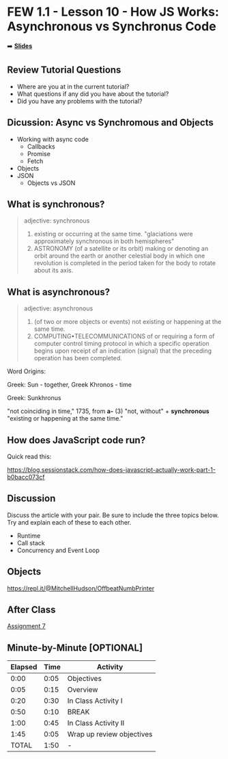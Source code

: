 <!-- .slide: data-background="./Images/header.svg" data-background-repeat="none" data-background-size="40% 40%" data-background-position="center 10%" class="header" -->
# FEW 1.1 - Lesson 10 - How JS Works: Asynchronous vs Synchronus Code

<!-- Put a link to the slides so that students can find them -->

➡️ [**Slides**](/Syllabus-Template/Slides/Lesson1.html ':ignore')

<!-- > -->

## Review Tutorial Questions 

- Where are you at in the current tutorial?
- What questions if any did you have about the tutorial?
- Did you have any problems with the tutorial?

<!-- > -->

## Dicussion: Async vs Synchromous and Objects

- Working with async code
  - Callbacks
  - Promise
  - Fetch
- Objects 
- JSON
  - Objects vs JSON

<!-- > -->

## What is synchronous?

> adjective: synchronous
> 1. existing or occurring at the same time. "glaciations were approximately synchronous in both hemispheres"
> 2. ASTRONOMY (of a satellite or its orbit) making or denoting an orbit around the earth or another celestial body in which one revolution is completed in the period taken for the body to rotate about its axis.

<!-- > -->

## What is asynchronous? 

> adjective: asynchronous
> 1. (of two or more objects or events) not existing or happening at the same time.
> 2. COMPUTING•TELECOMMUNICATIONS of or requiring a form of computer control timing protocol in which a specific operation begins upon receipt of an indication (signal) that the preceding operation has been completed.

<!-- > -->

Word Origins:

Greek: Sun - together, Greek Khronos - time

Greek: Sunkhronus

"not coinciding in time," 1735, from **a-** (3) "not, without" + **synchronous** "existing or happening at the same time."

<!-- > -->

## How does JavaScript code run? 

Quick read this: 

https://blog.sessionstack.com/how-does-javascript-actually-work-part-1-b0bacc073cf

## Discussion 

Discuss the article with your pair. Be sure to include the three topics below. Try and explain each of these to each other. 

- Runtime
- Call stack
- Concurrency and Event Loop

<!-- > -->

## Objects 

https://repl.it/@MitchellHudson/OffbeatNumbPrinter

## After Class

[Assignment 7](../assignments/assignment-07.md)

<!-- > -->

## Minute-by-Minute [OPTIONAL]

| **Elapsed** | **Time**  | **Activity**              |
| ----------- | --------- | ------------------------- |
| 0:00        | 0:05      | Objectives                |
| 0:05        | 0:15      | Overview                  |
| 0:20        | 0:30      | In Class Activity I       |
| 0:50        | 0:10      | BREAK                     |
| 1:00        | 0:45      | In Class Activity II      |
| 1:45        | 0:05      | Wrap up review objectives |
| TOTAL       | 1:50      | -                         |

